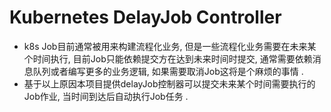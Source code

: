 # Kubernetes DelayJob Controller
* k8s Job目前通常被用来构建流程化业务, 但是一些流程化业务需要在未来某个时间执行, 目前Job只能依赖提交方在达到未来时间时提交, 通常需要依赖消息队列或者编写更多的业务逻辑, 如果需要取消Job这将是个麻烦的事情 .
* 基于以上原因本项目提供delayJob控制器可以提交未来某个时间需要执行的Job作业, 当时间到达后自动执行Job任务 .
